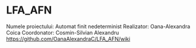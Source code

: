 # LFA_AFN
Numele proiectului: Automat finit nedeterminist
Realizator: Oana-Alexandra Coica
Coordonator: Cosmin-Silvian Alexandru
https://github.com/OanaAlexandraC/LFA_AFN/wiki
